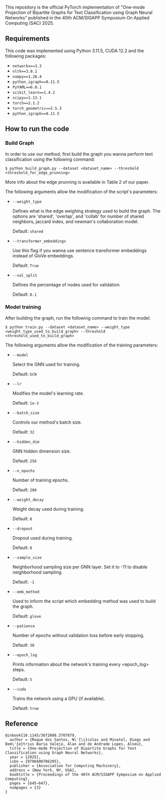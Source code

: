 This repository is the official PyTorch implementation of "One-mode Projection of Bipartite Graphs for Text Classification using Graph Neural Networks" published in the 40th ACM/SIGAPP Symposium On Applied Computing (SAC) 2025.

## Requirements

This code was implemented using Python 3.11.5, CUDA 12.2 and the following packages:

- `networkx==3.3`
- `nltk==3.8.1`
- `numpy==1.26.4`
- `python_igraph==0.11.5`
- `PyYAML==6.0.1`
- `scikit_learn==1.4.2`
- `scipy==1.13.1`
- `torch==2.1.2`
- `torch_geometric==2.5.3`
- `python_igraph==0.11.5`

## How to run the code

### Build Graph
In order to use our method, first build the graph you wanna perform text classification using the following command:

    $ python build_graph.py --dataset <dataset_name> --threshold <threshold_for_edge_prunning>

More info about the edge prunning is available in Table 2 of our paper.

The following arguments allow the modification of the script's parameters:

- `--weight_type`

    Defines what is the edge weighing strategy used to build the graph. The options are 'shared', 'overlap', and 'collab' for number of shared neighbors, jaccard index, and newman's collaboration model.
  
    Default: `shared`

- `--transformer_embeddings`

    Use this flag if you wanna use sentence transformer embeddings instead of GloVe embeddings.
  
    Default: `True`

- `--val_split`

    Defines the percentage of nodes used for validation.

    Default: `0.1`

### Model training
After building the graph, run the following command to train the model:

    $ python train.py --dataset <dataset_name> --weight_type <weight_type_used_to_build_graph> --threshold <threshold_used_to_build_graph>

The following arguments allow the modification of the training parameters:

- `--model`

  Select the GNN used for training.

  Default: `GCN`
  
- `--lr`

    Modifies the model's learning rate.
  
    Default: `1e-3`

- `--batch_size`

    Controls our method's batch size.
  
    Default: `32`

- `--hidden_dim`

    GNN hidden dimension size. 

    Default: `256`

- `--n_epochs`

    Number of training epochs.

    Default: `200`

- `--weight_decay`

    Weight decay used during training.
  
    Default: `0`

- `--dropout`

    Dropout used during training.
  
    Default: `0`

- `--sample_size`

    Neighborhood sampling size per GNN layer. Set it to -11 to disable neighborhood sampling.
  
    Default: `-1`

- `--emb_method`

    Used to inform the script which embedding method was used to build the graph.
  
    Default: `glove`

- `--patience`

    Number of epochs without validation loss before early stopping.

    Default: `30`

- `--epoch_log`

    Prints information about the network's training every <epoch_log> steps.

    Default: `5`

- `--cuda`

    Trains the network using a GPU (if available).

    Default: `true`

## Reference
```
@inbook{10.1145/3672608.3707879,
  author = {Roque dos Santos, N\'{\i}colas and Minatel, Diego and Dem\'{e}trius Baria Valejo, Alan and de Andrade Lopes, Alneu},
  title = {One-mode Projection of Bipartite Graphs for Text Classification using Graph Neural Networks},
  year = {2025},
  isbn = {9798400706295},
  publisher = {Association for Computing Machinery},
  address = {New York, NY, USA},
  booktitle = {Proceedings of the 40th ACM/SIGAPP Symposium on Applied Computing},
  pages = {645–647},
  numpages = {3}
}
```
